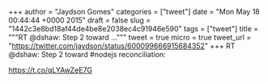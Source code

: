 
+++
author = "Jaydson Gomes"
categories = ["tweet"]
date = "Mon May 18 00:44:44 +0000 2015"
draft = false
slug = "1442c3e8bd18af44de4be8e2038ec4c91946e590"
tags = ["tweet"]
title = """RT @dshaw: Step 2 toward ..."""
tweet = true
micro = true
tweet_url = "https://twitter.com/jaydson/status/600099666915684352"
+++
RT @dshaw: Step 2 toward #nodejs reconciliation:

https://t.co/qLYAwZeE7G
